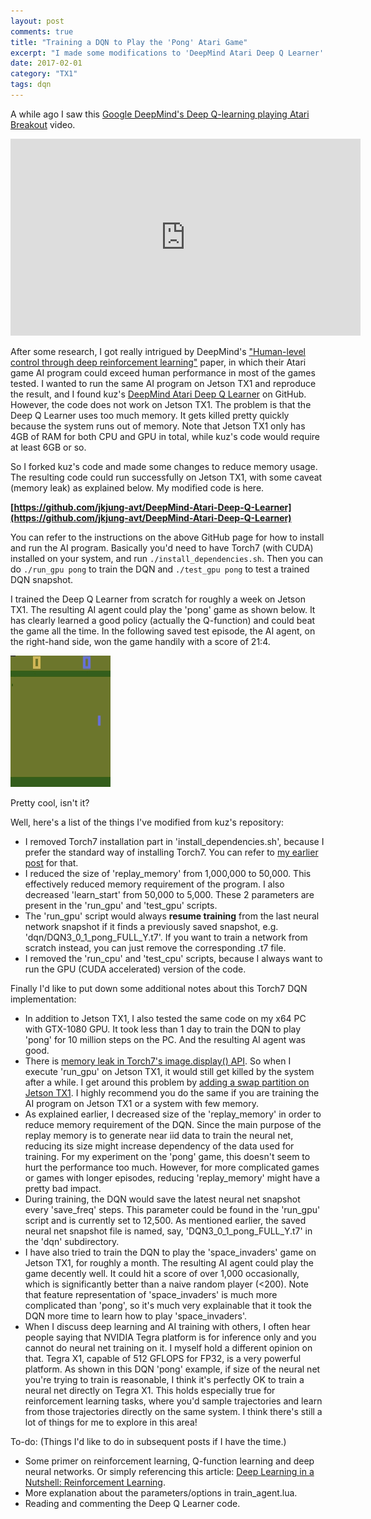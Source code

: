 ```yaml
---
layout: post
comments: true
title: "Training a DQN to Play the 'Pong' Atari Game"
excerpt: "I made some modifications to 'DeepMind Atari Deep Q Learner' so that it could run on Jetson TX1. I then trained the DQN to play 'pong' on Jetson TX1 for a week. The result is good."
date: 2017-02-01
category: "TX1"
tags: dqn
---
```


A while ago I saw this [Google DeepMind's Deep Q-learning playing Atari Breakout](http://youtu.be/V1eYniJ0Rnk) video.

<iframe width="560" height="315" src="https://www.youtube.com/embed/V1eYniJ0Rnk" frameborder="0" allowfullscreen></iframe>

After some research, I got really intrigued by DeepMind's ["Human-level control through deep reinforcement learning"](http://www.nature.com/nature/journal/v518/n7540/full/nature14236.html) paper, in which their Atari game AI program could exceed human performance in most of the games tested. I wanted to run the same AI program on Jetson TX1 and reproduce the result, and I found kuz's [DeepMind Atari Deep Q Learner](https://github.com/kuz/DeepMind-Atari-Deep-Q-Learner) on GitHub. However, the code does not work on Jetson TX1. The problem is that the Deep Q Learner uses too much memory. It gets killed pretty quickly because the system runs out of memory. Note that Jetson TX1 only has 4GB of RAM for both CPU and GPU in total, while kuz's code would require at least 6GB or so.

So I forked kuz's code and made some changes to reduce memory usage. The resulting code could run successfully on Jetson TX1, with some caveat (memory leak) as explained below. My modified code is here.

**[https://github.com/jkjung-avt/DeepMind-Atari-Deep-Q-Learner](https://github.com/jkjung-avt/DeepMind-Atari-Deep-Q-Learner)**

You can refer to the instructions on the above GitHub page for how to install and run the AI program. Basically you'd need to have Torch7 (with CUDA) installed on your system, and run `./install_dependencies.sh`. Then you can do `./run_gpu pong` to train the DQN and `./test_gpu pong` to test a trained DQN snapshot.

I trained the Deep Q Learner from scratch for roughly a week on Jetson TX1. The resulting AI agent could play the 'pong' game as shown below. It has clearly learned a good policy (actually the Q-function) and could beat the game all the time. In the following saved test episode, the AI agent, on the right-hand side, won the game handily with a score of 21:4.

![pong-test screenshots](/assets/2017-02-01-dqn-pong/pong-test.gif)

Pretty cool, isn't it?

Well, here's a list of the things I've modified from kuz's repository:

* I removed Torch7 installation part in 'install_dependencies.sh', because I prefer the standard way of installing Torch7. You can refer to [my earlier post](https://jkjung-avt.github.io/torch7-on-tx1/) for that.
* I reduced the size of 'replay_memory' from 1,000,000 to 50,000. This effectively reduced memory requirement of the program. I also decreased 'learn_start' from 50,000 to 5,000. These 2 parameters are present in the 'run_gpu' and 'test_gpu' scripts.
* The 'run_gpu' script would always **resume training** from the last neural network snapshot if it finds a previously saved snapshot, e.g. 'dqn/DQN3_0_1_pong_FULL_Y.t7'. If you want to train a network from scratch instead, you can just remove the corresponding .t7 file.
* I removed the 'run_cpu' and 'test_cpu' scripts, because I always want to run the GPU (CUDA accelerated) version of the code.

Finally I'd like to put down some additional notes about this Torch7 DQN implementation:

* In addition to Jetson TX1, I also tested the same code on my x64 PC with GTX-1080 GPU. It took less than 1 day to train the DQN to play 'pong' for 10 million steps on the PC. And the resulting AI agent was good.
* There is [memory leak in Torch7's image.display() API](https://groups.google.com/forum/#!topic/torch7/tYTrIo7InfA). So when I execute 'run_gpu' on Jetson TX1, it would still get killed by the system after a while. I get around this problem by [adding a swap partition on Jetson TX1](https://jkjung-avt.github.io/swap-on-tx1/). I highly recommend you do the same if you are training the AI program on Jetson TX1 or a system with few memory.
* As explained earlier, I decreased size of the 'replay_memory' in order to reduce memory requirement of the DQN. Since the main purpose of the replay memory is to generate near iid data to train the neural net, reducing its size might increase dependency of the data used for training. For my experiment on the 'pong' game, this doesn't seem to hurt the performance too much. However, for more complicated games or games with longer episodes, reducing 'replay_memory' might have a pretty bad impact.
* During training, the DQN would save the latest neural net snapshot every 'save_freq' steps. This parameter could be found in the 'run_gpu' script and is currently set to 12,500. As mentioned earlier, the saved neural net snapshot file is named, say, 'DQN3_0_1_pong_FULL_Y.t7' in the 'dqn' subdirectory.
* I have also tried to train the DQN to play the 'space_invaders' game on Jetson TX1, for roughly a month. The resulting AI agent could play the game decently well. It could hit a score of over 1,000 occasionally, which is significantly better than a naive random player (<200). Note that feature representation of 'space_invaders' is much more complicated than 'pong', so it's much very explainable that it took the DQN more time to learn how to play 'space_invaders'.
* When I discuss deep learning and AI training with others, I often hear people saying that NVIDIA Tegra platform is for inference only and you cannot do neural net training on it. I myself hold a different opinion on that. Tegra X1, capable of 512 GFLOPS for FP32, is a very powerful platform. As shown in this DQN 'pong' example, if size of the neural net you're trying to train is reasonable, I think it's perfectly OK to train a neural net directly on Tegra X1. This holds especially true for reinforcement learning tasks, where you'd sample trajectories and learn from those trajectories directly on the same system. I think there's still a lot of things for me to explore in this area!

To-do: (Things I'd like to do in subsequent posts if I have the time.)

* Some primer on reinforcement learning, Q-function learning and deep neural networks. Or simply referencing this article: [Deep Learning in a Nutshell: Reinforcement Learning](https://devblogs.nvidia.com/parallelforall/deep-learning-nutshell-reinforcement-learning/).
* More explanation about the parameters/options in train_agent.lua.
* Reading and commenting the Deep Q Learner code.

